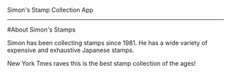 Simon's Stamp Collection App
___

#About Simon's Stamps

Simon has been collecting stamps since 1981. He has a wide variety of expensive and exhaustive Japanese stamps.

New York Tmes raves this is the best stamp collection of the ages!